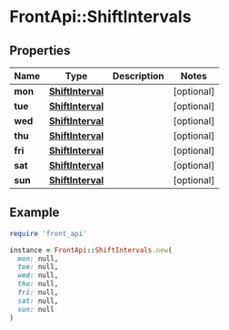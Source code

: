 # FrontApi::ShiftIntervals

## Properties

| Name | Type | Description | Notes |
| ---- | ---- | ----------- | ----- |
| **mon** | [**ShiftInterval**](ShiftInterval.md) |  | [optional] |
| **tue** | [**ShiftInterval**](ShiftInterval.md) |  | [optional] |
| **wed** | [**ShiftInterval**](ShiftInterval.md) |  | [optional] |
| **thu** | [**ShiftInterval**](ShiftInterval.md) |  | [optional] |
| **fri** | [**ShiftInterval**](ShiftInterval.md) |  | [optional] |
| **sat** | [**ShiftInterval**](ShiftInterval.md) |  | [optional] |
| **sun** | [**ShiftInterval**](ShiftInterval.md) |  | [optional] |

## Example

```ruby
require 'front_api'

instance = FrontApi::ShiftIntervals.new(
  mon: null,
  tue: null,
  wed: null,
  thu: null,
  fri: null,
  sat: null,
  sun: null
)
```

